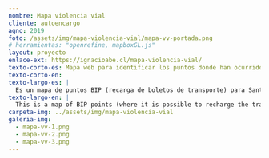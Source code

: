 ```yaml
---
nombre: Mapa violencia vial
cliente: autoencargo
agno: 2019
foto: /assets/img/mapa-violencia-vial/mapa-vv-portada.png
# herramientas: "openrefine, mapboxGL.js"
layout: proyecto
enlace-ext: https://ignacioabe.cl/mapa-violencia-vial/
texto-corto-es: Mapa web para identificar los puntos donde han ocurrido accidentes en bicicleta en Santiago, basado en los datos oficiales de CONASET.
texto-corto-en:
texto-largo-es: |
  Es un mapa de puntos BIP (recarga de boletos de transporte) para Santiago, ya que la [alternativa oficial](https://www.tarjetabip.cl/donde-puedo-cargar.php) no tiene mapas y sólo llega a un nivel de detalle por comuna, sin que el usuario pueda buscar el punto más cercano a su ubicación.
texto-largo-en: |
  This is a map of BIP points (where it is possible to recharge the transport card) Santiago, as the [official version](https://www.tarjetabip.cl/donde-puedo-cargar.php) does not have maps and only reaches to a municipal detail level, without allowing the user to actually search for a point close to his location.
carpeta-img: ../assets/img/mapa-violencia-vial
galeria-img:
  - mapa-vv-1.png
  - mapa-vv-2.png
  - mapa-vv-3.png
---
```


